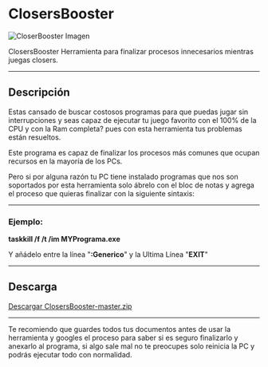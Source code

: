 # ClosersBooster

![CloserBooster Imagen](https://i.imgur.com/znek012.png)

ClosersBooster Herramienta para finalizar procesos innecesarios mientras juegas closers.

--------------
## Descripción
Estas cansado de buscar costosos programas para que puedas jugar sin interrupciones y seas capaz de ejecutar tu juego favorito con el 100% de la CPU y con la Ram completa? pues con esta herramienta tus problemas están resueltos.

Este programa es capaz de finalizar los procesos más comunes que ocupan recursos en la mayoría de los PCs.

Pero si por alguna razón tu PC tiene instalado programas que nos son soportados por esta herramienta solo ábrelo con el bloc de notas y agrega el proceso que quieras finalizar con la siguiente sintaxis:

--------------
### Ejemplo:
**taskkill /f /t /im MYPrograma.exe**

Y añádelo entre la línea "**:Generico**" y la Ultima Línea "**EXIT**"

--------------
## Descarga
[Descargar ClosersBooster-master.zip](https://github.com/Henrykun/ClosersBooster/archive/master.zip)

--------------
Te recomiendo que guardes todos tus documentos antes de usar la herramienta y googles el proceso para saber si es seguro finalizarlo y anexarlo al programa, si algo sale mal no te preocupes solo reinicia la PC y podrás ejecutar todo con normalidad.

